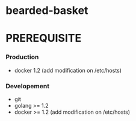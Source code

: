bearded-basket
==============

PREREQUISITE
============

### Production

 - docker 1.2 (add modification on /etc/hosts)

### Developement

 - git
 - golang >= 1.2
 - docker >= 1.2 (add modification on /etc/hosts)
